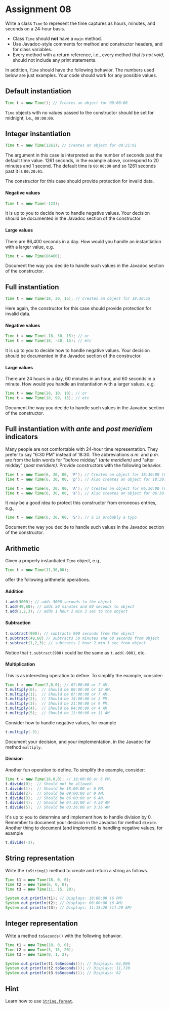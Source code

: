 # Assignment 08

Write a class `Time` to represent the time captures as hours, minutes, and seconds on a 24-hour basis. 

* Class `Time` should **not** have a `main` method. 
* Use Javadoc-style comments for method and constructor headers, and for class variables.
* Every method with a return reference, i.e., every method that *is not void,* should not include any print statements.

In addition, `Time` should have the following behavior. The numbers used below are just examples. Your code should work for any possible values.

## Default instantiation

```java
Time t = new Time(); // Creates an object for 00:00:00
```

`Time` objects with no values passed to the constructor should be set for midnight, i.e., `00:00:00`.

## Integer instantiation

```java
Time t = new Time(1261); // Creates an object for 00:21:01
```

The argument in this case is interpreted as the number of seconds past the default time value. 1261 seconds, in the example above, correspond to 20 minutes and 1 second. The default time is `00:00:00` and so 1261 seconds past it is `00:20:01`.

The constructor for this case should provide protection for invalid data. 

#### Negative values

```java
Time t = new Time(-123);
```

It is up to you to decide how to handle negative values. Your decision should be documented in the Javadoc section of the constructor.

#### Large values

There are 86,400 seconds in a day. How would you handle an instantiation with a larger value, e.g.

```java
Time t = new Time(86460);
```

Document the way you decide to handle such values in the Javadoc section of the constructor.


## Full instantiation

```java
Time t = new Time(18, 30, 15); // Creates an object for 18:30:15
```

Here again, the constructor for this case should provide protection for invalid data. 

#### Negative values

```java
Time t = new Time(-18, 30, 15); // or
Time t = new Time(18, -30, 15); // etc
```

It is up to you to decide how to handle negative values. Your decision should be documented in the Javadoc section of the constructor.

#### Large values

There are 24 hours in a day, 60 minutes in an hour, and 60 seconds in a minute. How would you handle an instantiation with a larger values, e.g.

```java
Time t = new Time(28, 10, 10); // or
Time t = new Time(18, 99, 15); // etc
```

Document the way you decide to handle such values in the Javadoc section of the constructor.

## Full instantiation with *ante* and *post meridiem* indicators

Many people are not comfortable with 24-hour time representation. They prefer to say "6:30 PM" instead of 18:30. The abbreviations *a.m.* and *p.m.* are from the latin words for "before midday" (*ante meridiem)* and "after midday" (*post meridiem).* Provide constructors with the following behavior.

```java
Time t = new Time(6, 30, 00, 'P'); // Creates an object for 18:30:00 (6:30 PM)
Time t = new Time(6, 30, 00, 'p'); // Also creates an object for 18:30:00

Time t = new Time(6, 30, 00, 'A'); // Creates an object for 06:30:00 (6:30 AM)
Time t = new Time(6, 30, 00, 'a'); // Also creates an object for 06:30:00
```

It may be a good idea to protect this constructor from erroneous entries, e.g.,

```java
Time t = new Time(6, 30, 00, 'S'); // S is probably a typo
```

Document the way you decide to handle such values in the Javadoc section of the constructor.


## Arithmetic

Given a properly instantiated `Time` object, e.g.,

```java
Time t = new Time(11,30,00); 
```
offer the following arithmetic operations.


#### Addition

```java
t.add(3000); // adds 3000 seconds to the object
t.add(49,60); // adds 50 minutes and 60 seconds to object
t.add(1,2,3); // adds 1 hour 2 min 3 sec to the object
```

#### Subtraction

```java
t.subtract(900); // subtracts 900 seconds from the object
t.subtract(49,60) // subtracts 50 minutes and 60 seconds from object
t.subtract(1,2,3); // subtracts 1 hour 2 min 3 sec from object
```

Notice that `t.subtract(900)` could be the same as `t.add(-900)`, etc.


#### Multiplication
This is as interesting operation to define. To simplify the example, consider:

```java
Time t = new Time(7,0,0); // 07:00:00 or 7 AM.
t.multiply(0);  // Should be 00:00:00 or 12 AM.
t.multiply(1);  // Should be 07:00:00 or 7 AM.
t.multiply(2);  // Should be 14:00:00 or 2 PM.
t.multiply(3);  // Should be 21:00:00 or 9 PM.
t.multiply(4);  // Should be 04:00:00 or 4 AM
t.multiply(5);  // Should be 11:00:00 or 11 AM
```

Consider how to handle negative values, for example
```java
t.multiply(-3); 
```
Document your decision, and your implementation, in the Javadoc for method `multiply`.


#### Division

Another fun operation to define. To simplify the example, consider:

```java
Time t = new Time(18,0,0); // 18:00:00 or 6 PM.
t.divide(0);  // Should not be allowed.
t.divide(1);  // Should be 18:00:00 or 6 PM.
t.divide(2);  // Should be 09:00:00 or 9 AM.
t.divide(3);  // Should be 06:00:00 or 6 AM.
t.divide(4);  // Should be 04:30:00 or 4:30 AM
t.divide(5);  // Should be 03:36:00 or 3:36 AM
```

It's up to you to determine and implement how to handle division by 0. Remember to document your decision in the Javadoc for method `divide`. Another thing to document (and implement) is  handling negative values, for example
```java
t.divide(-3); 
```

## String representation

Write the `toString()` method to create and return a string as follows.


```java
Time t1 = new Time(18, 0, 0); 
Time t2 = new Time(6, 0, 0); 
Time t3 = new Time(11, 15, 20); 

System.out.println(t1); // Displays: 18:00:00 (6 PM)
System.out.println(t2); // Displays: 06:00:00 (6 AM)
System.out.println(t3); // Displays: 11:15:20 (11:20 AM)
```

## Integer representation

Write a method `toSeconds()` with the following behavior.

```java
Time t1 = new Time(18, 0, 0); 
Time t2 = new Time(3, 15, 20); 
Time t3 = new Time(0, 1, 2); 

System.out.println(t1.toSeconds()); // Displays: 64,000
System.out.println(t2.toSeconds()); // Displays: 11,720
System.out.println(t3.toSeconds()); // Displays: 62
```

## Hint
Learn how to use [`String.format`](https://docs.oracle.com/javase/tutorial/java/data/numberformat.html).